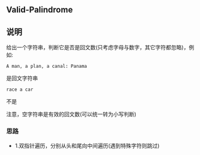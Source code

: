 ## Valid-Palindrome

## 说明
给出一个字符串，判断它是否是回文数(只考虑字母与数字，其它字符都忽略)，例如:

```
A man, a plan, a canal: Panama
```
是回文字符串

```
race a car
```
不是

注意，空字符串是有效的回文数(可以统一转为小写判断)

### 思路

* 1.双指针遍历，分别从头和尾向中间遍历(遇到特殊字符则跳过)
